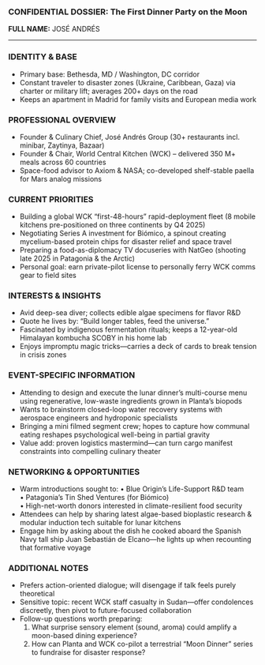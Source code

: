 ### CONFIDENTIAL DOSSIER: The First Dinner Party on the Moon

**FULL NAME:** JOSÉ ANDRÉS

---
### IDENTITY & BASE
- Primary base: Bethesda, MD / Washington, DC corridor
- Constant traveler to disaster zones (Ukraine, Caribbean, Gaza) via charter or military lift; averages 200+ days on the road
- Keeps an apartment in Madrid for family visits and European media work

### PROFESSIONAL OVERVIEW
- Founder & Culinary Chief, José Andrés Group (30+ restaurants incl. minibar, Zaytinya, Bazaar)
- Founder & Chair, World Central Kitchen (WCK) – delivered 350 M+ meals across 60 countries
- Space-food advisor to Axiom & NASA; co-developed shelf-stable paella for Mars analog missions

### CURRENT PRIORITIES
- Building a global WCK “first-48-hours” rapid-deployment fleet (8 mobile kitchens pre-positioned on three continents by Q4 2025)
- Negotiating Series A investment for Biómico, a spinout creating mycelium-based protein chips for disaster relief and space travel
- Preparing a food-as-diplomacy TV docuseries with NatGeo (shooting late 2025 in Patagonia & the Arctic)
- Personal goal: earn private-pilot license to personally ferry WCK comms gear to field sites

### INTERESTS & INSIGHTS
- Avid deep-sea diver; collects edible algae specimens for flavor R&D
- Quote he lives by: “Build longer tables, feed the universe.”
- Fascinated by indigenous fermentation rituals; keeps a 12-year-old Himalayan kombucha SCOBY in his home lab
- Enjoys impromptu magic tricks—carries a deck of cards to break tension in crisis zones

### EVENT-SPECIFIC INFORMATION
- Attending to design and execute the lunar dinner’s multi-course menu using regenerative, low-waste ingredients grown in Planta’s biopods
- Wants to brainstorm closed-loop water recovery systems with aerospace engineers and hydroponic specialists
- Bringing a mini filmed segment crew; hopes to capture how communal eating reshapes psychological well-being in partial gravity
- Value add: proven logistics mastermind—can turn cargo manifest constraints into compelling culinary theater

### NETWORKING & OPPORTUNITIES
- Warm introductions sought to: 
  • Blue Origin’s Life-Support R&D team  
  • Patagonia’s Tin Shed Ventures (for Biómico)  
  • High-net-worth donors interested in climate-resilient food security
- Attendees can help by sharing latest algae-based bioplastic research & modular induction tech suitable for lunar kitchens
- Engage him by asking about the dish he cooked aboard the Spanish Navy tall ship Juan Sebastián de Elcano—he lights up when recounting that formative voyage

### ADDITIONAL NOTES
- Prefers action-oriented dialogue; will disengage if talk feels purely theoretical
- Sensitive topic: recent WCK staff casualty in Sudan—offer condolences discreetly, then pivot to future-focused collaboration
- Follow-up questions worth preparing:  
  1. What surprise sensory element (sound, aroma) could amplify a moon-based dining experience?  
  2. How can Planta and WCK co-pilot a terrestrial “Moon Dinner” series to fundraise for disaster response?